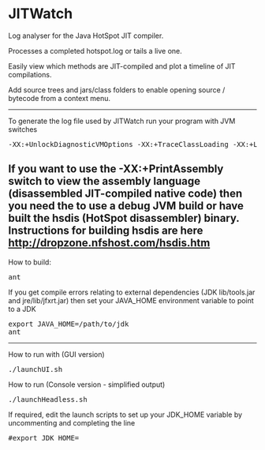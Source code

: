 JITWatch
========

Log analyser for the Java HotSpot JIT compiler.

Processes a completed hotspot.log or tails a live one.

Easily view which methods are JIT-compiled and plot a timeline of JIT compilations.

Add source trees and jars/class folders to enable opening source / bytecode from a context menu.

--------------------------
To generate the log file used by JITWatch run your program with JVM switches

<pre>-XX:+UnlockDiagnosticVMOptions -XX:+TraceClassLoading -XX:+LogCompilation -XX:+PrintAssembly</pre>

If you want to use the -XX:+PrintAssembly switch to view the assembly language (disassembled JIT-compiled native code) then you need the to use a debug JVM build or have built the hsdis (HotSpot disassembler) binary.
Instructions for building hsdis are here http://dropzone.nfshost.com/hsdis.htm
--------------------------
How to build:

<pre>ant</pre>

If you get compile errors relating to external dependencies (JDK lib/tools.jar and jre/lib/jfxrt.jar) then set your JAVA_HOME environment variable to point to a JDK

<pre>export JAVA_HOME=/path/to/jdk
ant</pre>
--------------------------
How to run with (GUI version)

<pre>./launchUI.sh</pre>

How to run (Console version - simplified output)

<pre>./launchHeadless.sh</pre>

If required, edit the launch scripts to set up your JDK_HOME variable by uncommenting and completing the line
<pre>#export JDK_HOME=</pre>
